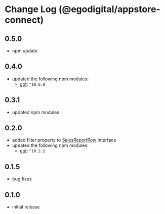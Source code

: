 # Change Log (@egodigital/appstore-connect)

## 0.5.0

* npm update

## 0.4.0

* updated the following npm modules:
  * [got](https://npmjs.com/package/got): `^10.6.0`

## 0.3.1

* updated npm modules

## 0.2.0

* added filter property to [SalesReportRow](https://egodigital.github.io/appstore-connect/interfaces/_index_.salesreportrow.html) interface
* updated the following npm modules:
  * [got](https://npmjs.com/package/got): `^10.2.2`

## 0.1.5

* bug fixes

## 0.1.0

* initial release

